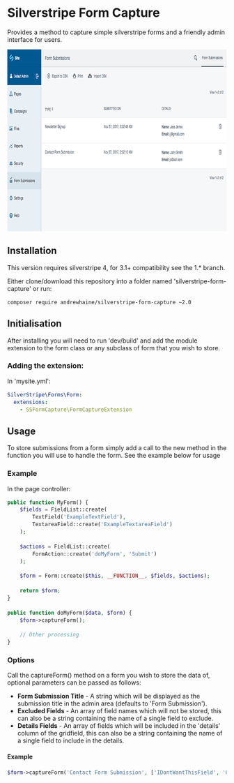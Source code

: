 # Silverstripe Form Capture
Provides a method to capture simple silverstripe forms and a friendly admin interface for users.

<img src="docs/images/screenshot.png" width="900" height="417" />

## Installation
This version requires silverstripe 4, for 3.1+ compatibility see the 1.* branch.

Either clone/download this repository into a folder named 'silverstripe-form-capture' or run:

```
composer require andrewhaine/silverstripe-form-capture ~2.0
```

## Initialisation
After installing you will need to run 'dev/build' and add the module extension to the form class or any subclass of form that you wish to store.

### Adding the extension:

In 'mysite.yml':

```yaml
SilverStripe\Forms\Form:
  extensions:
    - SSFormCapture\FormCaptureExtension
```

## Usage
To store submissions from a form simply add a call to the new method in the function you will use to handle the form. See the example below for usage

### Example
In the page controller:

```php
public function MyForm() {
	$fields = FieldList::create(
		TextField('ExampleTextField'),
		TextareaField::create('ExampleTextareaField')
	);

	$actions = FieldList::create(
		FormAction::create('doMyForm', 'Submit')
	);

	$form = Form::create($this, __FUNCTION__, $fields, $actions);

	return $form;
}

public function doMyForm($data, $form) {
	$form->captureForm();

	// Other processing
}
```

### Options
Call the captureForm() method on a form you wish to store the data of, optional parameters can be passed as follows:

* __Form Submission Title__ - A string which will be displayed as the submission title in the admin area (defaults to 'Form Submission').
* __Excluded Fields__ - An array of field names which will not be stored, this can also be a string containing the name of a single field to exclude.
* __Details Fields__ - An array of fields which will be included in the 'details' column of the gridfield, this can also be a string containing the name of a single field to include in the details.

#### Example

```php
$form->captureForm('Contact Form Submission', ['IDontWantThisField', 'OrThisOne'], 'Details');
```
